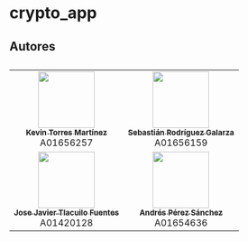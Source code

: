 <h1> crypto_app </h1>

<h2>Autores<h2>
<table>
  <tr>
    <td align="center"><a href="https://github.com/KevinTMtz"><img src="https://avatars.githubusercontent.com/u/44516784" width="100px;" alt=""/><br /><sub><b>Kevin Torres Martínez</b></sub></a><br />A01656257</td>
    <td align="center"><a href="https://github.com/SebasRod23"><img src="https://avatars.githubusercontent.com/u/42384931" width="100px;" alt=""/><br /><sub><b>Sebastián Rodríguez Galarza</b></sub></a><br />A01656159</td>
  </tr>
  <tr>
    <td align="center"><a href="https://github.com/tlacuilose"><img src="https://avatars.githubusercontent.com/u/65783495" width="100px;" alt=""/><br /><sub><b>Jose Javier Tlacuilo Fuentes</b></sub></a><br />A01420128</td>
    <td align="center"><a href="https://github.com/AndresPS02"><img src="https://avatars.githubusercontent.com/u/100726628" width="100px;" alt=""/><br /><sub><b>Andrés Pérez Sánchez</b></sub></a><br />A01654636</td>
  </tr>
</table>


